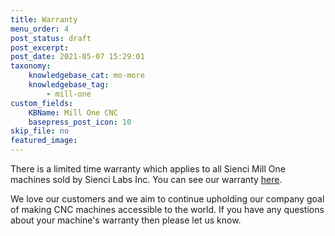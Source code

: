 ```yaml
---
title: Warranty
menu_order: 4
post_status: draft
post_excerpt: 
post_date: 2021-05-07 15:29:01
taxonomy:
    knowledgebase_cat: mo-more
    knowledgebase_tag:
        - mill-one
custom_fields:
    KBName: Mill One CNC
    basepress_post_icon: 10
skip_file: no
featured_image: 
---
```


There is a limited time warranty which applies to all Sienci Mill One machines sold by Sienci Labs Inc. You can see our warranty <a href="https://sienci.com/mill-one-warranty/" target="_blank" rel="noopener">here</a>.

We love our customers and we aim to continue upholding our company goal of making CNC machines accessible to the world. If you have any questions about your machine's warranty then please let us know.
